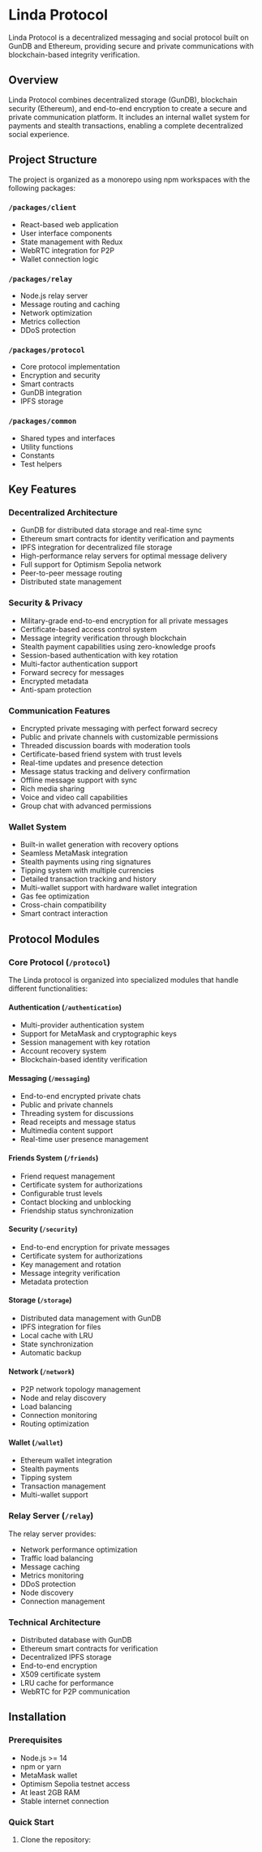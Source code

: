 # Linda Protocol

Linda Protocol is a decentralized messaging and social protocol built on GunDB and Ethereum, providing secure and private communications with blockchain-based integrity verification.

## Overview

Linda Protocol combines decentralized storage (GunDB), blockchain security (Ethereum), and end-to-end encryption to create a secure and private communication platform. It includes an internal wallet system for payments and stealth transactions, enabling a complete decentralized social experience.

## Project Structure

The project is organized as a monorepo using npm workspaces with the following packages:

### `/packages/client`
- React-based web application
- User interface components
- State management with Redux
- WebRTC integration for P2P
- Wallet connection logic

### `/packages/relay` 
- Node.js relay server
- Message routing and caching
- Network optimization
- Metrics collection
- DDoS protection

### `/packages/protocol`
- Core protocol implementation
- Encryption and security
- Smart contracts
- GunDB integration
- IPFS storage

### `/packages/common`
- Shared types and interfaces
- Utility functions
- Constants
- Test helpers

## Key Features

### Decentralized Architecture
- GunDB for distributed data storage and real-time sync
- Ethereum smart contracts for identity verification and payments
- IPFS integration for decentralized file storage
- High-performance relay servers for optimal message delivery
- Full support for Optimism Sepolia network
- Peer-to-peer message routing
- Distributed state management

### Security & Privacy
- Military-grade end-to-end encryption for all private messages
- Certificate-based access control system
- Message integrity verification through blockchain
- Stealth payment capabilities using zero-knowledge proofs
- Session-based authentication with key rotation
- Multi-factor authentication support
- Forward secrecy for messages
- Encrypted metadata
- Anti-spam protection

### Communication Features
- Encrypted private messaging with perfect forward secrecy
- Public and private channels with customizable permissions
- Threaded discussion boards with moderation tools
- Certificate-based friend system with trust levels
- Real-time updates and presence detection
- Message status tracking and delivery confirmation
- Offline message support with sync
- Rich media sharing
- Voice and video call capabilities
- Group chat with advanced permissions

### Wallet System
- Built-in wallet generation with recovery options
- Seamless MetaMask integration
- Stealth payments using ring signatures
- Tipping system with multiple currencies
- Detailed transaction tracking and history
- Multi-wallet support with hardware wallet integration
- Gas fee optimization
- Cross-chain compatibility
- Smart contract interaction

## Protocol Modules

### Core Protocol (`/protocol`)
The Linda protocol is organized into specialized modules that handle different functionalities:

#### Authentication (`/authentication`)
- Multi-provider authentication system
- Support for MetaMask and cryptographic keys
- Session management with key rotation
- Account recovery system
- Blockchain-based identity verification

#### Messaging (`/messaging`)
- End-to-end encrypted private chats
- Public and private channels
- Threading system for discussions
- Read receipts and message status
- Multimedia content support
- Real-time user presence management

#### Friends System (`/friends`)
- Friend request management
- Certificate system for authorizations
- Configurable trust levels
- Contact blocking and unblocking
- Friendship status synchronization

#### Security (`/security`)
- End-to-end encryption for private messages
- Certificate system for authorizations
- Key management and rotation
- Message integrity verification
- Metadata protection

#### Storage (`/storage`)
- Distributed data management with GunDB
- IPFS integration for files
- Local cache with LRU
- State synchronization
- Automatic backup

#### Network (`/network`)
- P2P network topology management
- Node and relay discovery
- Load balancing
- Connection monitoring
- Routing optimization

#### Wallet (`/wallet`)
- Ethereum wallet integration
- Stealth payments
- Tipping system
- Transaction management
- Multi-wallet support

### Relay Server (`/relay`)
The relay server provides:
- Network performance optimization
- Traffic load balancing
- Message caching
- Metrics monitoring
- DDoS protection
- Node discovery
- Connection management

### Technical Architecture
- Distributed database with GunDB
- Ethereum smart contracts for verification
- Decentralized IPFS storage
- End-to-end encryption
- X509 certificate system
- LRU cache for performance
- WebRTC for P2P communication

## Installation

### Prerequisites
- Node.js >= 14
- npm or yarn
- MetaMask wallet
- Optimism Sepolia testnet access
- At least 2GB RAM
- Stable internet connection

### Quick Start

1. Clone the repository:
